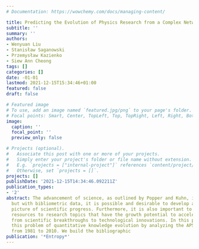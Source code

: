 ```yaml
---
# Documentation: https://wowchemy.com/docs/managing-content/

title: Predicting the Evolution of Physics Research from a Complex Network Perspective
subtitle: ''
summary: ''
authors:
- Wenyuan Liu
- Stanisław Saganowski
- Przemysław Kazienko
- Siew Ann Cheong
tags: []
categories: []
date: -01-01
lastmod: 2021-12-15T15:34:46+01:00
featured: false
draft: false

# Featured image
# To use, add an image named `featured.jpg/png` to your page's folder.
# Focal points: Smart, Center, TopLeft, Top, TopRight, Left, Right, BottomLeft, Bottom, BottomRight.
image:
  caption: ''
  focal_point: ''
  preview_only: false

# Projects (optional).
#   Associate this post with one or more of your projects.
#   Simply enter your project's folder or file name without extension.
#   E.g. `projects = ["internal-project"]` references `content/project/deep-learning/index.md`.
#   Otherwise, set `projects = []`.
projects: []
publishDate: '2021-12-15T14:34:46.092211Z'
publication_types:
- '2'
abstract: The advancement of science, as outlined by Popper and Kuhn, is largely qualitative,
  but with bibliometric data, it is possible and desirable to develop a quantitative
  picture of scientific progress. Furthermore, it is also important to allocate finite
  resources to research topics that have the growth potential to accelerate the process
  from scientific breakthroughs to technological innovations. In this paper, we address
  this problem of quantitative knowledge evolution by analyzing the APS data sets
  from 1981 to 2010. We build the bibliographic
publication: '*Entropy*'
---
```

